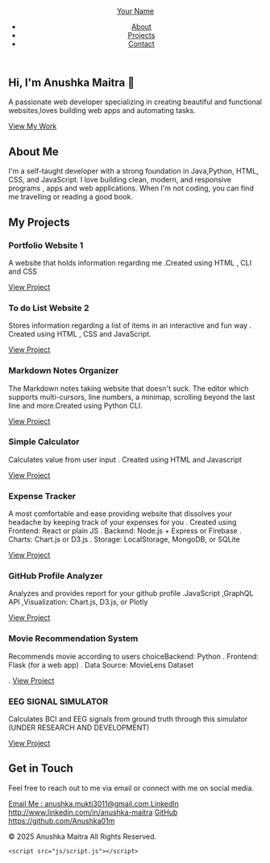 <!DOCTYPE html>
<html lang="en">
<head>
    <meta charset="UTF-8">
    <meta name="viewport" content="width=device-width, initial-scale=1.0">
    <title> ANUSHKA MAITRA - Portfolio</title>
    <link rel="stylesheet" href="css/styles.css">
    <link rel="preconnect" href="https://fonts.googleapis.com">
    <link rel="preconnect" href="https://fonts.gstatic.com" crossorigin>
    <link href="https://fonts.googleapis.com/css2?family=Roboto:wght@400;700&display=swap" rel="stylesheet">
</head>
<body>

 <header>
        <nav>
            <a href="#home" class="logo">Your Name </a>
            <ul>
                <li><a href="#about">About</a></li>
                <li><a href="#projects">Projects</a></li>
                <li><a href="#contact">Contact</a></li>
            </ul>
        </nav>
    </header>

<section id="home" class="hero">
        <div class="hero-content">
            <h1>Hi, I'm Anushka Maitra 👋</h1>
            <p>A passionate web developer specializing in creating beautiful and functional websites,loves building web apps and automating tasks.</p>
            <a href="#projects" class="cta-button">View My Work</a>
        </div>
    </section>

<section id="about" class="about">
        <div class="about-content">
            <h2>About Me</h2>
            <p>I'm a self-taught developer with a strong foundation in Java,Python, HTML, CSS, and JavaScript. I love building clean, modern, and responsive programs , apps and web applications. When I'm not coding, you can find me travelling or reading a good book.</p>
        </div>
    </section>

<section id="projects" class="projects">
        <h2>My Projects</h2>
        <div class="project-grid">
            <div class="project-card">
                <h3>Portfolio Website 1</h3>
                <p>A website that holds information regarding me .Created using HTML , CLI and CSS </p>
                <a href="#" class="(https://github.com/Anushka01m/PORTFOLIO-WEBSITE)">View Project</a>
            </div>

<div class="project-card">
                <h3>To do List Website 2</h3>
                <p> Stores information regarding a list of items in an interactive and fun way . Created using HTML , CSS and JavaScript.</p>
                <a href="#" class="project-link">View Project</a>
            </div>
          <div class="project-card">
                <h3>Markdown Notes Organizer </h3>
                <p> The Markdown notes taking website  that doesn't suck. The editor which supports multi-cursors, line numbers, a minimap, scrolling beyond the last line and more.Created using Python CLI.</p>
                <a href="#" class="project-link">View Project</a>
            </div>
          <div class="project-card">
                <h3>Simple Calculator </h3>
                <p> Calculates value from user input . Created using HTML and Javascript</p>
                <a href="#" class="project-link">View Project</a>
            </div>
           <div class="project-card">
                <h3>Expense Tracker </h3>
                <p> A most comfortable and ease providing website that dissolves your headache by keeping track of your expenses for you . Created using Frontend: React or plain JS . Backend: Node.js + Express or Firebase . Charts: Chart.js or D3.js . Storage: LocalStorage, MongoDB, or SQLite</p>
                <a href="#" class="project-link">View Project</a>
            </div>
           <div class="project-card">
                <h3>GitHub Profile Analyzer</h3>
                <p> Analyzes and provides report for your github profile .JavaScript ,GraphQL API ,Visualization: Chart.js, D3.js, or Plotly</p>
                <a href="#" class="project-link">View Project</a>
            </div>
           <div class="project-card">
                <h3> Movie Recommendation System </h3>
                <p> Recommends movie according to users choiceBackend: Python . Frontend:  Flask (for a web app) . Data Source: MovieLens Dataset </p>.
                <a href="#" class="project-link">View Project</a>
            </div>
           <div class="project-card">
                <h3>EEG SIGNAL SIMULATOR </h3>
                <p> Calculates BCI and EEG signals from ground truth through this simulator (UNDER RESEARCH AND DEVELOPMENT)</p>
                <a href="#" class="project-link">View Project</a>
            </div>
            
</div>
    </section>

<section id="contact" class="contact">
        <h2>Get in Touch</h2>
        <p>Feel free to reach out to me via email or connect with me on social media.</p>
        <div class="contact-links">
            <a href="mailto:your.email@example.com">Email Me : anushka.mukti3011@gmail.com </a>
            <a href="#">LinkedIn http://www.linkedin.com/in/anushka-maitra</a>
            <a href="#">GitHub https://github.com/Anushka01m </a>
        </div>
    </section>

 <footer>
        <p>&copy; 2025 Anushka Maitra All Rights Reserved.</p>
    </footer>

    <script src="js/script.js"></script>
</body>
</html>
